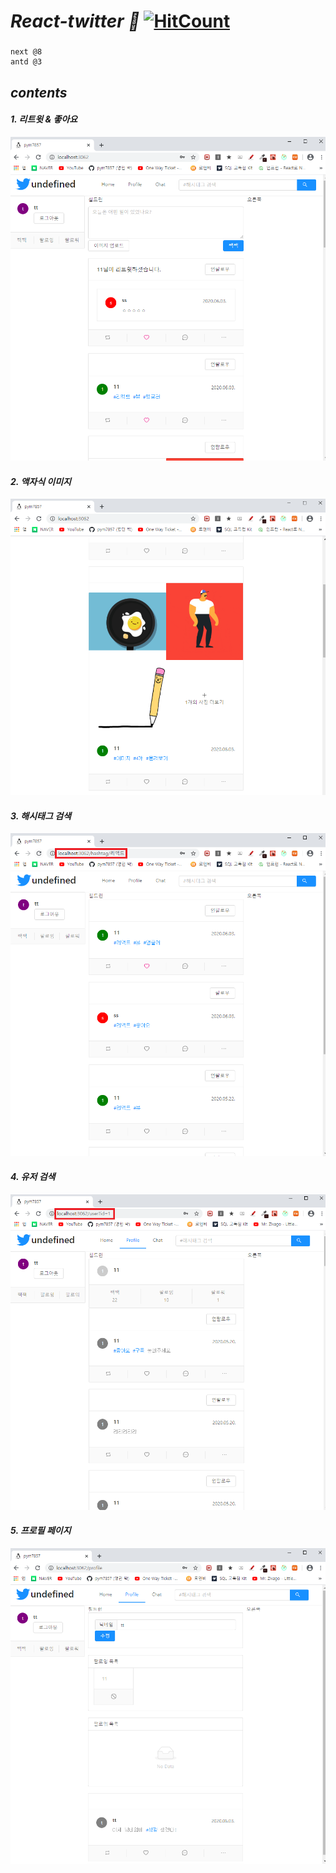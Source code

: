 # ***React-twitter :tongue:*** [![HitCount](http://hits.dwyl.com/pym7857/react-nodebird.svg)](http://hits.dwyl.com/pym7857/react-nodebird)
###
```
next @8
antd @3
```
## ***contents***
#### ***1. 리트윗 & 좋아요***
![intro](./React_note/sample_images/1.PNG) 
#### ***2. 액자식 이미지***
![intro](./React_note/sample_images/2.PNG) 
#### ***3. 해시태그 검색***
![intro](./React_note/sample_images/3.PNG) 
#### ***4. 유저 검색***
![intro](./React_note/sample_images/5.PNG) 
#### ***5. 프로필 페이지***
![intro](./React_note/sample_images/4.PNG) 
